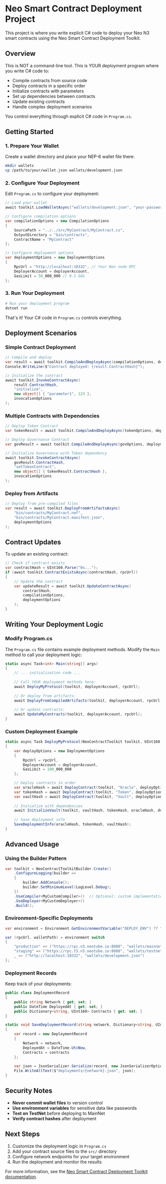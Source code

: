 # Neo Smart Contract Deployment Project

This project is where you write explicit C# code to deploy your Neo N3 smart contracts using the Neo Smart Contract Deployment Toolkit.

## Overview

This is NOT a command-line tool. This is YOUR deployment program where you write C# code to:

- Compile contracts from source code
- Deploy contracts in a specific order
- Initialize contracts with parameters
- Set up dependencies between contracts
- Update existing contracts
- Handle complex deployment scenarios

You control everything through explicit C# code in `Program.cs`.

## Getting Started

### 1. Prepare Your Wallet

Create a wallet directory and place your NEP-6 wallet file there:

```bash
mkdir wallets
cp /path/to/your/wallet.json wallets/development.json
```

### 2. Configure Your Deployment

Edit `Program.cs` to configure your deployment:

```csharp
// Load your wallet
await toolkit.LoadWalletAsync("wallets/development.json", "your-password");

// Configure compilation options
var compilationOptions = new CompilationOptions
{
    SourcePath = "../../src/MyContract/MyContract.cs",
    OutputDirectory = "bin/contracts",
    ContractName = "MyContract"
};

// Configure deployment options
var deploymentOptions = new DeploymentOptions
{
    RpcUrl = "http://localhost:10332", // Your Neo node RPC
    DeployerAccount = deployerAccount,
    GasLimit = 50_000_000 // 0.5 GAS
};
```

### 3. Run Your Deployment

```bash
# Run your deployment program
dotnet run
```

That's it! Your C# code in `Program.cs` controls everything.

## Deployment Scenarios

### Simple Contract Deployment

```csharp
// Compile and deploy
var result = await toolkit.CompileAndDeployAsync(compilationOptions, deploymentOptions);
Console.WriteLine($"Contract deployed: {result.ContractHash}");

// Initialize the contract
await toolkit.InvokeContractAsync(
    result.ContractHash,
    "initialize",
    new object[] { "parameter1", 123 },
    invocationOptions
);
```

### Multiple Contracts with Dependencies

```csharp
// Deploy Token Contract
var tokenResult = await toolkit.CompileAndDeployAsync(tokenOptions, deploymentOptions);

// Deploy Governance Contract
var govResult = await toolkit.CompileAndDeployAsync(govOptions, deploymentOptions);

// Initialize Governance with Token dependency
await toolkit.InvokeContractAsync(
    govResult.ContractHash,
    "setTokenContract",
    new object[] { tokenResult.ContractHash },
    invocationOptions
);
```

### Deploy from Artifacts

```csharp
// Deploy from pre-compiled files
var result = await toolkit.DeployFromArtifactsAsync(
    "bin/contracts/MyContract.nef",
    "bin/contracts/MyContract.manifest.json",
    deploymentOptions
);
```

## Contract Updates

To update an existing contract:

```csharp
// Check if contract exists
var contractHash = UInt160.Parse("0x...");
if (await toolkit.ContractExistsAsync(contractHash, rpcUrl))
{
    // Update the contract
    var updateResult = await toolkit.UpdateContractAsync(
        contractHash,
        compilationOptions,
        deploymentOptions
    );
}
```

## Writing Your Deployment Logic

### Modify Program.cs

The `Program.cs` file contains example deployment methods. Modify the `Main` method to call your deployment logic:

```csharp
static async Task<int> Main(string[] args)
{
    // ... initialization code ...
    
    // Call YOUR deployment methods here:
    await DeployMyProtocol(toolkit, deployerAccount, rpcUrl);
    
    // Or deploy from artifacts:
    await DeployFromCompiledArtifacts(toolkit, deployerAccount, rpcUrl);
    
    // Or update contracts:
    await UpdateMyContracts(toolkit, deployerAccount, rpcUrl);
}
```

### Custom Deployment Example

```csharp
static async Task DeployMyProtocol(NeoContractToolkit toolkit, UInt160 deployerAccount, string rpcUrl)
{
    var deployOptions = new DeploymentOptions
    {
        RpcUrl = rpcUrl,
        DeployerAccount = deployerAccount,
        GasLimit = 100_000_000
    };

    // Deploy contracts in order
    var oracleHash = await DeployContract(toolkit, "Oracle", deployOptions);
    var tokenHash = await DeployContract(toolkit, "Token", deployOptions);
    var vaultHash = await DeployContract(toolkit, "Vault", deployOptions);
    
    // Initialize with dependencies
    await InitializeVault(toolkit, vaultHash, tokenHash, oracleHash, deployOptions.RpcUrl);
    
    // Save deployment info
    SaveDeploymentInfo(oracleHash, tokenHash, vaultHash);
}
```

## Advanced Usage

### Using the Builder Pattern

```csharp
var toolkit = NeoContractToolkitBuilder.Create()
    .ConfigureLogging(builder =>
    {
        builder.AddConsole();
        builder.SetMinimumLevel(LogLevel.Debug);
    })
    .UseCompiler<MyCustomCompiler>()  // Optional: custom implementations
    .UseDeployer<MyCustomDeployer>()
    .Build();
```

### Environment-Specific Deployments

```csharp
var environment = Environment.GetEnvironmentVariable("DEPLOY_ENV") ?? "development";

var (rpcUrl, walletPath) = environment switch
{
    "production" => ("https://rpc.n3.neotube.io:8080", "wallets/mainnet.json"),
    "staging" => ("https://rpc.t5.n3.neotube.io:8080", "wallets/testnet.json"),
    _ => ("http://localhost:10332", "wallets/development.json")
};
```

### Deployment Records

Keep track of your deployments:

```csharp
public class DeploymentRecord
{
    public string Network { get; set; }
    public DateTime DeployedAt { get; set; }
    public Dictionary<string, UInt160> Contracts { get; set; }
}

static void SaveDeploymentRecord(string network, Dictionary<string, UInt160> contracts)
{
    var record = new DeploymentRecord
    {
        Network = network,
        DeployedAt = DateTime.UtcNow,
        Contracts = contracts
    };
    
    var json = JsonSerializer.Serialize(record, new JsonSerializerOptions { WriteIndented = true });
    File.WriteAllText($"deployments/{network}.json", json);
}
```

## Security Notes

- **Never commit wallet files** to version control
- **Use environment variables** for sensitive data like passwords
- **Test on TestNet** before deploying to MainNet
- **Verify contract hashes** after deployment

## Next Steps

1. Customize the deployment logic in `Program.cs`
2. Add your contract source files to the `src/` directory
3. Configure network endpoints for your target environment
4. Run the deployment and monitor the results

For more information, see the [Neo Smart Contract Deployment Toolkit documentation](https://github.com/neo-project/neo-devpack-dotnet).